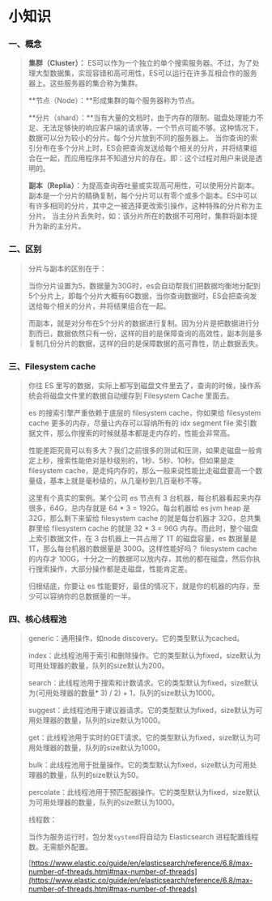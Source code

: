# 小知识

### 一、概念

> **集群（Cluster）：** ES可以作为一个独立的单个搜索服务器。不过，为了处理大型数据集，实现容错和高可用性，ES可以运行在许多互相合作的服务器上。这些服务器的集合称为集群。
>
>
>
> **节点（Node）：**形成集群的每个服务器称为节点。
>
>
>
> **分片（shard）：**当有大量的文档时，由于内存的限制、磁盘处理能力不足、无法足够快的响应客户端的请求等，一个节点可能不够。这种情况下，数据可以分为较小的分片。每个分片放到不同的服务器上。 当你查询的索引分布在多个分片上时，ES会把查询发送给每个相关的分片，并将结果组合在一起，而应用程序并不知道分片的存在。即：这个过程对用户来说是透明的。&#x20;
>
>
>
> **副本（Replia）**：为提高查询吞吐量或实现高可用性，可以使用分片副本。 副本是一个分片的精确复制，每个分片可以有零个或多个副本。ES中可以有许多相同的分片，其中之一被选择更改索引操作，这种特殊的分片称为主分片。 当主分片丢失时，如：该分片所在的数据不可用时，集群将副本提升为新的主分片。

### 二、区别

> 分片与副本的区别在于：
>
> 当你分片设置为5，数据量为30G时，es会自动帮我们把数据均衡地分配到5个分片上，即每个分片大概有6G数据，当你查询数据时，ES会把查询发送给每个相关的分片，并将结果组合在一起。
>
> 而副本，就是对分布在5个分片的数据进行复制。因为分片是把数据进行分割而已，数据依然只有一份，这样的目的是保障查询的高效性，副本则是多复制几份分片的数据，这样的目的是保障数据的高可靠性，防止数据丢失。

### 三、Filesystem cache

> 你往 ES 里写的数据，实际上都写到磁盘文件里去了，查询的时候，操作系统会将磁盘文件里的数据自动缓存到 Filesystem Cache 里面去。
>
>
>
> es 的搜索引擎严重依赖于底层的 filesystem cache，你如果给 filesystem cache 更多的内存，尽量让内存可以容纳所有的 idx segment file 索引数据文件，那么你搜索的时候就基本都是走内存的，性能会非常高。
>
>
>
> 性能差距究竟可以有多大？我们之前很多的测试和压测，如果走磁盘一般肯定上秒，搜索性能绝对是秒级别的，1秒、5秒、10秒。但如果是走 filesystem cache，是走纯内存的，那么一般来说性能比走磁盘要高一个数量级，基本上就是毫秒级的，从几毫秒到几百毫秒不等。
>
>
>
> 这里有个真实的案例。某个公司 es 节点有 3 台机器，每台机器看起来内存很多，64G，总内存就是 64 \* 3 = 192G。每台机器给 es jvm heap 是 32G，那么剩下来留给 filesystem cache 的就是每台机器才 32G，总共集群里给 filesystem cache 的就是 32 \* 3 = 96G 内存。而此时，整个磁盘上索引数据文件，在 3 台机器上一共占用了 1T 的磁盘容量，es 数据量是 1T，那么每台机器的数据量是 300G。这样性能好吗？ filesystem cache 的内存才 100G，十分之一的数据可以放内存，其他的都在磁盘，然后你执行搜索操作，大部分操作都是走磁盘，性能肯定差。
>
>
>
> 归根结底，你要让 es 性能要好，最佳的情况下，就是你的机器的内存，至少可以容纳你的总数据量的一半。

### 四、核心线程池

> generic：通用操作，如node discovery。它的类型默认为cached。&#x20;
>
>
>
> index：此线程池用于索引和删除操作。它的类型默认为fixed，size默认为可用处理器的数量，队列的size默认为200。&#x20;
>
>
>
> search：此线程池用于搜索和计数请求。它的类型默认为fixed，size默认为(可用处理器的数量\* 3) / 2) + 1，队列的size默认为1000。&#x20;
>
>
>
> suggest：此线程池用于建议器请求。它的类型默认为fixed，size默认为可用处理器的数量，队列的size默认为1000。&#x20;
>
>
>
> get：此线程池用于实时的GET请求。它的类型默认为fixed，size默认为可用处理器的数量，队列的size默认为1000。&#x20;
>
>
>
> bulk：此线程池用于批量操作。它的类型默认为fixed，size默认为可用处理器的数量，队列的size默认为50。&#x20;
>
>
>
> percolate：此线程池用于预匹配器操作。它的类型默认为fixed，size默认为可用处理器的数量，队列的size默认为1000。
>
> &#x20;
>
> 线程数：
>
> 当作为服务运行时，包分发`systemd`将自动为 Elasticsearch 进程配置线程数。无需额外配置。
>
> [https://www.elastic.co/guide/en/elasticsearch/reference/6.8/max-number-of-threads.html#max-number-of-threads](https://www.elastic.co/guide/en/elasticsearch/reference/6.8/max-number-of-threads.html#max-number-of-threads)
